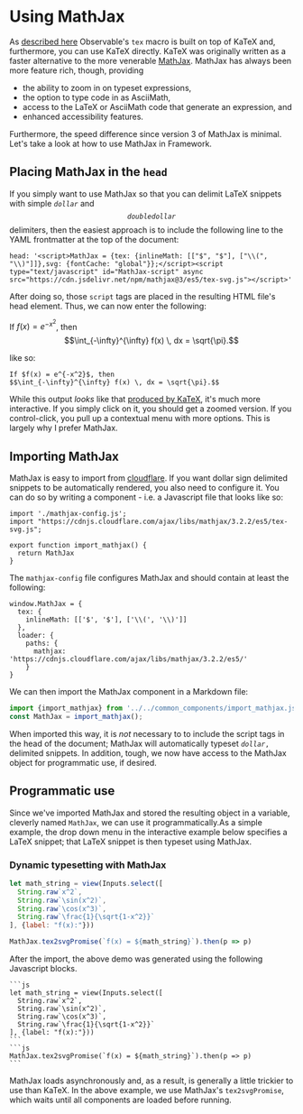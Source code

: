 # Using MathJax

As [described here](./UsingKaTeX/) Observable's `tex` macro is built on top of KaTeX and, furthermore, you can use KaTeX directly. KaTeX was originally written as a faster alternative to the more venerable [MathJax](https://mathjax.org).  MathJax has always been more feature rich, though, providing

 - the ability to zoom in on typeset expressions,
 - the option to type code in as AsciiMath,
 - access to the LaTeX or AsciiMath code that generate an expression, and
 - enhanced accessibility features.

Furthermore, the speed difference since version 3 of MathJax is minimal. Let's take a look at how to use MathJax in Framework.

## Placing MathJax in the `head`

If you simply want to use MathJax so that you can delimit LaTeX snippets with simple <code>$dollar$</code> and <code>$$double dollar$$</code> delimiters, then the easiest approach is to include the following line to the YAML frontmatter at the top of the document:

    head: '<script>MathJax = {tex: {inlineMath: [["$", "$"], ["\\(", "\\)"]]},svg: {fontCache: "global"}};</script><script type="text/javascript" id="MathJax-script" async src="https://cdn.jsdelivr.net/npm/mathjax@3/es5/tex-svg.js"></script>'

After doing so, those `script` tags are placed in the resulting HTML file's head element. Thus, we can now enter the following:

<div class="card">

If $f(x) = e^{-x^2}$, then
$$\int_{-\infty}^{\infty} f(x) \, dx = \sqrt{\pi}.$$

</div>

like so:

    If $f(x) = e^{-x^2}$, then
    $$\int_{-\infty}^{\infty} f(x) \, dx = \sqrt{\pi}.$$

While this output *looks* like that [produced by KaTeX](./UsingKaTex/), it's much more interactive. If you simply click on it, you should get a zoomed version. If you control-click, you pull up a contextual menu with more options. This is largely why I prefer MathJax.

## Importing MathJax

MathJax is easy to import from [cloudflare](https://cdnjs.cloudflare.com/). If you want dollar sign delimited snippets to be automatically rendered, you also need to configure it. You can do so by writing a component - i.e. a Javascript file that looks like so:

    import './mathjax-config.js';
    import "https://cdnjs.cloudflare.com/ajax/libs/mathjax/3.2.2/es5/tex-svg.js";

    export function import_mathjax() {
      return MathJax
    }

The `mathjax-config` file configures MathJax and should contain at least the following:

    window.MathJax = {
      tex: {
        inlineMath: [['$', '$'], ['\\(', '\\)']]
      },
      loader: {
        paths: {
          mathjax: 'https://cdnjs.cloudflare.com/ajax/libs/mathjax/3.2.2/es5/'
        }
    }

We can then import the MathJax component in a Markdown file:

```js echo
import {import_mathjax} from '../../common_components/import_mathjax.js';
const MathJax = import_mathjax();
```

When imported this way, it is *not* necessary to to include the script tags in the head of the document; MathJax will automatically typeset <code>$dollar$,</code> delimited snippets. In addition, tough, we now have access to the MathJax object for programmatic use, if desired.

## Programmatic use

Since we've imported MathJax and stored the resulting object in a variable, cleverly named `MathJax`, we can use it programmatically.As a simple example, the drop down menu in the interactive example below specifies a LaTeX snippet; that LaTeX snippet is then typeset using MathJax.

<div class="card">

### Dynamic typesetting with MathJax

```js
let math_string = view(Inputs.select([
  String.raw`x^2`,
  String.raw`\sin(x^2)`,
  String.raw`\cos(x^3)`,
  String.raw`\frac{1}{\sqrt{1-x^2}}`
], {label: "f(x):"}))
```
```js
MathJax.tex2svgPromise(`f(x) = ${math_string}`).then(p => p)
```

</div>

After the import, the above demo was generated using the following Javascript blocks.

    ```js
    let math_string = view(Inputs.select([
      String.raw`x^2`,
      String.raw`\sin(x^2)`,
      String.raw`\cos(x^3)`,
      String.raw`\frac{1}{\sqrt{1-x^2}}`
    ], {label: "f(x):"}))
    ```
    ```js
    MathJax.tex2svgPromise(`f(x) = ${math_string}`).then(p => p)
    ```

MathJax loads asynchronously and, as a result, is generally a little trickier to use than KaTeX. In the above example, we use MathJax's `tex2svgPromise`, which waits until all components are loaded before running.
